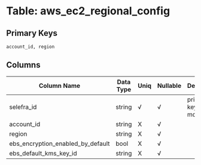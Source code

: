 # Table: aws_ec2_regional_config

## Primary Keys 

```
account_id, region
```


## Columns 

|  Column Name   |  Data Type  | Uniq | Nullable | Description | 
|  ----  | ----  | ----  | ----  | ---- | 
| selefra_id | string | √ | √ | primary keys value md5 | 
| account_id | string | X | √ |  | 
| region | string | X | √ |  | 
| ebs_encryption_enabled_by_default | bool | X | √ |  | 
| ebs_default_kms_key_id | string | X | √ |  | 



